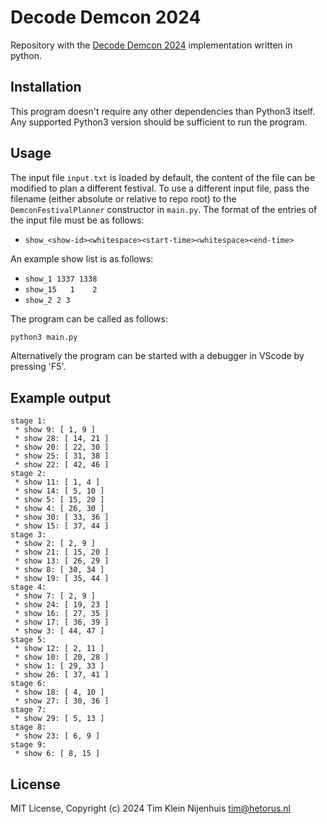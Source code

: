 # Decode Demcon 2024

Repository with the [Decode Demcon 2024](https://mailing.demcon.com/lp/decode-demcon-challenge-festival-schedule-generator) implementation written in python.

## Installation

This program doesn't require any other dependencies than Python3 itself.
Any supported Python3 version should be sufficient to run the program.

## Usage

The input file `input.txt` is loaded by default, the content of the file can be modified to plan a different festival.
To use a different input file, pass the filename (either absolute or relative to repo root) to the `DemconFestivalPlanner` constructor in `main.py`.
The format of the entries of the input file must be as follows:

- `show_<show-id><whitespace><start-time><whitespace><end-time>`

An example show list is as follows:

- `show_1 1337 1338`
- `show_15   1    2`
- `show_2 2 3`

The program can be called as follows:

```bash
python3 main.py
```

Alternatively the program can be started with a debugger in VScode by pressing 'F5'.

## Example output

```
stage 1:
 * show 9: [ 1, 9 ]
 * show 28: [ 14, 21 ]
 * show 20: [ 22, 30 ]
 * show 25: [ 31, 38 ]
 * show 22: [ 42, 46 ]
stage 2:
 * show 11: [ 1, 4 ]
 * show 14: [ 5, 10 ]
 * show 5: [ 15, 20 ]
 * show 4: [ 26, 30 ]
 * show 30: [ 33, 36 ]
 * show 15: [ 37, 44 ]
stage 3:
 * show 2: [ 2, 9 ]
 * show 21: [ 15, 20 ]
 * show 13: [ 26, 29 ]
 * show 8: [ 30, 34 ]
 * show 19: [ 35, 44 ]
stage 4:
 * show 7: [ 2, 9 ]
 * show 24: [ 19, 23 ]
 * show 16: [ 27, 35 ]
 * show 17: [ 36, 39 ]
 * show 3: [ 44, 47 ]
stage 5:
 * show 12: [ 2, 11 ]
 * show 10: [ 20, 28 ]
 * show 1: [ 29, 33 ]
 * show 26: [ 37, 41 ]
stage 6:
 * show 18: [ 4, 10 ]
 * show 27: [ 30, 36 ]
stage 7:
 * show 29: [ 5, 13 ]
stage 8:
 * show 23: [ 6, 9 ]
stage 9:
 * show 6: [ 8, 15 ]
```

## License

MIT License, Copyright (c) 2024 Tim Klein Nijenhuis <tim@hetorus.nl>
